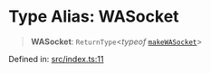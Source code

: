 # Type Alias: WASocket

> **WASocket**: `ReturnType`\<*typeof* [`makeWASocket`](../functions/makeWASocket.md)\>

Defined in: [src/index.ts:11](https://github.com/Fokusdotid/bail/blob/c270ba4454f95d50cec87a9d90b03360fac7058e/src/index.ts#L11)
